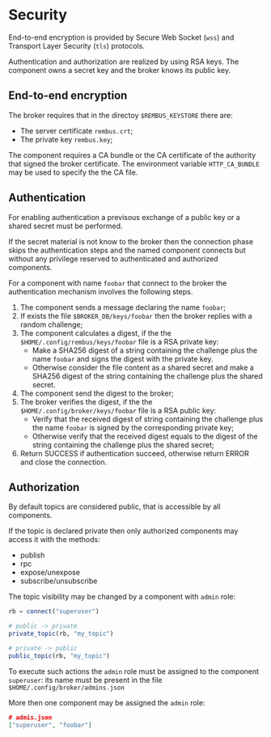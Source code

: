# Security

End-to-end encryption is provided by Secure Web Socket (`wss`) and Transport Layer Security
(`tls`) protocols.

Authentication and authorization are realized by using RSA keys. The component owns a secret
key and the broker knows its public key.

## End-to-end encryption

The broker requires that in the directoy `$REMBUS_KEYSTORE` there are:

* The server certificate `rembus.crt`;
* The private key `rembus.key`;

The component requires a CA bundle or the CA certificate of the authority that signed the
broker certificate. The environment variable `HTTP_CA_BUNDLE` may be used to specify the
the CA file.

## Authentication

For enabling authentication a previsous exchange of a public key or a shared secret must be performed.

If the secret material is not know to the broker then the connection phase skips the authentication
steps and the named component connects but without any privilege reserved to authenticated
and authorized components.  

For a component with name `foobar` that connect to the broker the authentication mechanism involves
the following steps.

1. The component sends a message declaring the name `foobar`;
1. If exists the file `$BROKER_DB/keys/foobar` then the broker replies with a random challenge;
1. The component calculates a digest, if the the `$HOME/.config/rembus/keys/foobar` file is a RSA private key:
    * Make a SHA256 digest of a string containing the challenge plus the name `foobar` and signs the digest with the private key.
    * Otherwise consider the file content as a shared secret and make a SHA256 digest of the string containing the challenge plus the shared secret.
1. The component send the digest to the broker;
1. The broker verifies the digest, if the the `$HOME/.config/broker/keys/foobar` file is a RSA public key:
    * Verify that the received digest of string containing the challenge plus the name `foobar` is signed by the corresponding private key;  
    * Otherwise verify that the received digest equals to the digest of the string containing the
    challenge plus the shared secret;
1. Return SUCCESS if authentication succeed, otherwise return ERROR and close the connection.

## Authorization

By default topics are considered public, that is accessible by all components.

If the topic is declared private then only authorized components may access it
with the methods:

* publish
* rpc
* expose/unexpose
* subscribe/unsubscribe

The topic visibility may be changed by a component with `admin` role:

```julia
rb = connect("superuser")

# public -> private
private_topic(rb, "my_topic")

# private -> public
public_topic(rb, "my_topic")
```

To execute such actions the `admin` role must be assigned to the component `superuser`:
its name must be present in the file `$HOME/.config/broker/admins.json`

More then one component may be assigned the `admin` role:

```json
# admis.json
["superuser", "foobar"]
```
